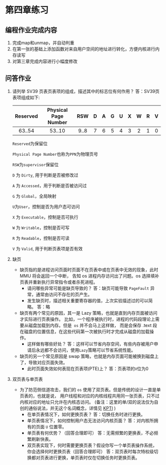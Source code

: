 # 第四章练习

## 编程作业完成内容

1. 完成map和unmap，并自动判重
2. 在第一张的基础上添加函数对来自用户空间的地址进行转化，方便内核进行内存读写
3. 对第三章完成内容进行小幅度修改

## 问答作业

1. 请列举 SV39 页表页表项的组成，描述其中的标志位有何作用？
   答：SV39页表项组成如下:

   | Reserved | Physical Page Number | RSW  |  D   |  A   |  G   |  U   |  X   |  W   |  R   |  V   |
   | :------: | :------------------: | :--: | :--: | :--: | :--: | :--: | :--: | :--: | :--: | :--: |
   |  63..54  |        53..10        | 9..8 |  7   |  6   |  5   |  4   |  3   |  2   |  1   |  0   |

   `Reserved`为保留位

   `Physical Page Number`也称为`PPN`为物理页号

   `RSW`为`supervisor`保留位

   `D` 为 `Dirty`, 用于判断是否被修改过

   `A` 为 `Accessed`，用于判断是否被访问过

   `G` 为 `Global`，全局映射

   `U`为`User`，控制是否为用户态可访问

   `X` 为 `Executable`，控制是否可执行

   `W` 为 `Writable`，控制是否可写

   `R` 为 `Readable`，控制是否可读

   `V` 为 `Valid`, 用于判断页表项是否有效

2. 缺页

   + 缺页指的是进程访问页面时页面不在页表中或在页表中无效的现象，此时 MMU 将会返回一个中断， 告知 os 进程内存访问出了问题。os 选择填补页表并重新执行异常指令或者杀死进程。
     - 请问哪些异常可能是缺页导致的？
       答：缺页可能导致 `PageFault` 异常，通常由访问不存在的页产生。
     - 发生缺页时，描述相关重要寄存器的值，上次实验描述过的可以简略。
       答：略
   + 缺页有两个常见的原因，其一是 Lazy 策略，也就是直到内存页面被访问才实际进行页表操作。 比如，一个程序被执行时，进程的代码段理论上需要从磁盘加载到内存。但是` os` 并不会马上这样做， 而是会保存 .text 段在磁盘的位置信息，在这些代码第一次被执行时才完成从磁盘的加载操作。
     + 这样做有哪些好处？
       答：这样可以节省内存空间，有些内存被用户申请后永远都不会访问，使用`Lazy`策略可以节省系统性能。
   + 缺页的另一个常见原因是 swap 策略，也就是内存页面可能被换到磁盘上了，导致对应页面失效。
     - 此时页面失效如何表现在页表项(PTE)上？
       答：页表项的`V`位为0

3. 双页表与单页表

   + 为了防范侧信道攻击，我们的 `os` 使用了双页表。但是传统的设计一直是单页表的，也就是说， 用户线程和对应的内核线程共用同一张页表，只不过内核对应的地址只允许在内核态访问。 (备注：这里的单/双的说法仅为自创的通俗说法，并无这个名词概念，详情见 [KPTI](https://en.wikipedia.org/wiki/Kernel_page-table_isolation) )
     - 在单页表情况下，如何更换页表？
       答：切换任务时进行更换。
     - 单页表情况下，如何控制用户态无法访问内核页面？
       答：对内核所拥有的页面 `U` 位置零。
     - 单页表有何优势？（回答合理即可）
       答：无需频繁的更换表，不必频繁刷新快表。
     - 双页表实现下，何时需要更换页表？假设你写一个单页表操作系统，你会选择何时更换页表（回答合理即可）
       答：双页表时每次特权级切换都对页表进行更换，单页表时仅在切换任务时更换页表。